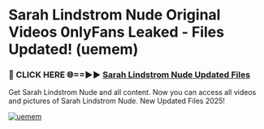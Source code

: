 # Sarah Lindstrom Nude Original Videos 0nlyFans Leaked - Files Updated! (uemem)

<h3>🔴 CLICK HERE 🌐==►► <a href="https://tinyurl.com/yrmya6cz" rel="nofollow">Sarah Lindstrom Nude Updated Files</a></h3>

Get Sarah Lindstrom Nude and all content. Now you can access all videos and pictures of Sarah Lindstrom Nude. New Updated Files 2025!

[![uemem](https://i.imgur.com/FMdXYCs.gif)](https://tinyurl.com/yrmya6cz)
